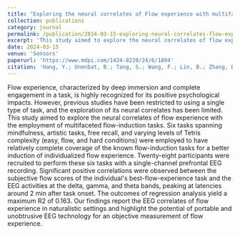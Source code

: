 ```yaml
---
title: "Exploring the neural correlates of Flow experience with multifaceted tasks and a single-Channel Prefrontal EEG Recording"
collection: publications
category: journal
permalink: /publication/2024-03-15-exploring-neural-correlates-flow-experience
excerpt: 'This study aimed to explore the neural correlates of flow experience with the employment of multifaceted flow-induction tasks.'
date: 2024-03-15
venue: 'Sensors'
paperurl: 'https://www.mdpi.com/1424-8220/24/6/1894'
citation: 'Hang, Y.; Unenbat, B.; Tang, S.; Wang, F.; Lin, B.; Zhang, D. Exploring the neural correlates of Flow experience with multifaceted tasks and a single-Channel Prefrontal EEG Recording. <i>Sensors</i> 2024, 24, 1894.'
---
```


Flow experience, characterized by deep immersion and complete engagement in a task, is highly recognized for its positive psychological impacts. However, previous studies have been restricted to using a single type of task, and the exploration of its neural correlates has been limited. This study aimed to explore the neural correlates of flow experience with the employment of multifaceted flow-induction tasks. Six tasks spanning mindfulness, artistic tasks, free recall, and varying levels of Tetris complexity (easy, flow, and hard conditions) were employed to have relatively complete coverage of the known flow-induction tasks for a better induction of individualized flow experience. Twenty-eight participants were recruited to perform these six tasks with a single-channel prefrontal EEG recording. Significant positive correlations were observed between the subjective flow scores of the individual's best-flow-experience task and the EEG activities at the delta, gamma, and theta bands, peaking at latencies around 2 min after task onset. The outcomes of regression analysis yield a maximum R2 of 0.163. Our findings report the EEG correlates of flow experience in naturalistic settings and highlight the potential of portable and unobtrusive EEG technology for an objective measurement of flow experience. 
